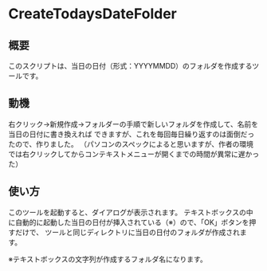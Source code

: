 CreateTodaysDateFolder
======================
概要
----
このスクリプトは、当日の日付（形式：YYYYMMDD）のフォルダを作成するツールです。

動機
----
右クリック→新規作成→フォルダーの手順で新しいフォルダを作成して、名前を当日の日付に書き換えれば
できますが、これを毎回毎日繰り返すのは面倒だったので、作りました。
（パソコンのスペックによると思いますが、作者の環境では右クリックしてからコンテキストメニューが開くまでの時間が異常に遅かった）

使い方
------
このツールを起動すると、ダイアログが表示されます。
テキストボックスの中に自動的に起動した当日の日付が挿入されている（※）ので、「OK」ボタンを押すだけで、
ツールと同じディレクトリに当日の日付のフォルダが作成されます。

※テキストボックスの文字列が作成するフォルダ名になります。

